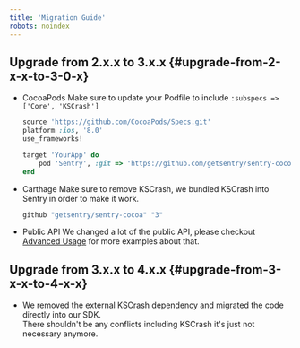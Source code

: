 ```yaml
---
title: 'Migration Guide'
robots: noindex
---
```


## Upgrade from 2.x.x to 3.x.x {#upgrade-from-2-x-x-to-3-0-x}

-   CocoaPods Make sure to update your Podfile to include `:subspecs => ['Core', 'KSCrash']`

    ```ruby
    source 'https://github.com/CocoaPods/Specs.git'
    platform :ios, '8.0'
    use_frameworks!

    target 'YourApp' do
        pod 'Sentry', :git => 'https://github.com/getsentry/sentry-cocoa.git', :subspecs => ['Core', 'KSCrash'], :tag => '3.x.x'
    end
    ```
-   Carthage Make sure to remove KSCrash, we bundled KSCrash into Sentry in order to make it work.

    ```ruby
    github "getsentry/sentry-cocoa" "3"
    ```
-   Public API We changed a lot of the public API, please checkout [Advanced Usage](/clients/cocoa/advanced/#advanced) for more examples about that.

## Upgrade from 3.x.x to 4.x.x {#upgrade-from-3-x-x-to-4-x-x}

- We removed the external KSCrash dependency and migrated the code directly into our SDK.  
There shouldn't be any conflicts including KSCrash it's just not necessary anymore.
